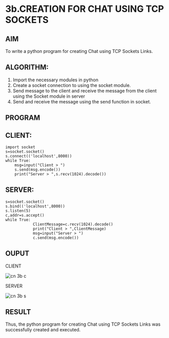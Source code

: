 # 3b.CREATION FOR CHAT USING TCP SOCKETS
## AIM
To write a python program for creating Chat using TCP Sockets Links.
## ALGORITHM:
1. Import the necessary modules in python
2. Create a socket connection to using the socket module.
3. Send message to the client and receive the message from the client using the Socket module in
 server
4. Send and receive the message using the send function in socket.
## PROGRAM
## CLIENT:
``` 
import socket 
s=socket.socket() 
s.connect(('localhost',8000)) 
while True: 
    msg=input("Client > ") 
    s.send(msg.encode()) 
    print("Server > ",s.recv(1024).decode())
```
## SERVER:
```import socket 
s=socket.socket() 
s.bind(('localhost',8000)) 
s.listen(5) 
c,addr=s.accept() 
while True: 
            ClientMessage=c.recv(1024).decode() 
            print("Client > ",ClientMessage) 
            msg=input("Server > ") 
            c.send(msg.encode())
```
## OUPUT
CLIENT

![cn 3b c](https://github.com/user-attachments/assets/7f9e92af-b76e-403e-a2fa-204ad8fcadcb)

SERVER

![cn 3b s](https://github.com/user-attachments/assets/6dacee0c-3fe1-47ff-b479-b062384336dc)

## RESULT
Thus, the python program for creating Chat using TCP Sockets Links was successfully 
created and executed.
